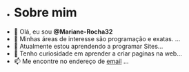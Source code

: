 - # Sobre mim
- 👋 Olá, eu sou **@Mariane-Rocha32**
- 👀 Minhas áreas de interesse são programação e exatas. ...
- 🌱 Atualmente estou aprendendo a programar Sites...
- 💞️ Tenho curiosidade em aprender a criar paginas na web...
- 📫 Me encontre no endereço de [email](mariane.aurelia.rocha@escola.pr.gov.br) ...

<!---
Mariane-Rocha32/Mariane-Rocha32 is a ✨ special ✨ repository because its `README.md` (this file) appears on your GitHub profile.
You can click the Preview link to take a look at your changes.
--->
